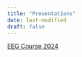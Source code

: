 ```yaml
---
title: "Presentations"
date: last-modified
draft: false
---
```


[EEG Course 2024](MR-LEC-RevealJS.html)